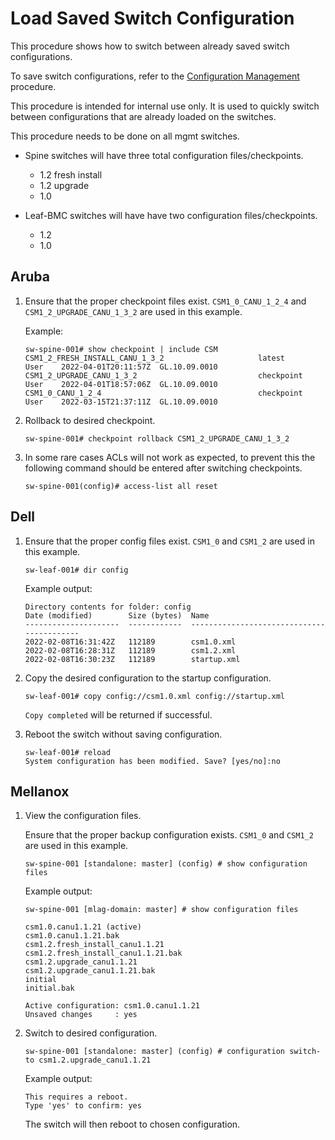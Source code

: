 # Load Saved Switch Configuration

This procedure shows how to switch between already saved switch configurations.

To save switch configurations, refer to the [Configuration Management](config_management.md) procedure.

This procedure is intended for internal use only. It is used to quickly switch between configurations that are already loaded on the switches.

This procedure needs to be done on all mgmt switches.

- Spine switches will have three total configuration files/checkpoints.
  - 1.2 fresh install
  - 1.2 upgrade
  - 1.0

- Leaf-BMC switches will have have two configuration files/checkpoints.
  - 1.2
  - 1.0

## Aruba

1. Ensure that the proper checkpoint files exist. `CSM1_0_CANU_1_2_4` and `CSM1_2_UPGRADE_CANU_1_3_2` are used in this example.

    Example:

    ```text
    sw-spine-001# show checkpoint | include CSM
    CSM1_2_FRESH_INSTALL_CANU_1_3_2                     latest      User    2022-04-01T20:11:57Z  GL.10.09.0010
    CSM1_2_UPGRADE_CANU_1_3_2                           checkpoint  User    2022-04-01T18:57:06Z  GL.10.09.0010
    CSM1_0_CANU_1_2_4                                   checkpoint  User    2022-03-15T21:37:11Z  GL.10.09.0010
    ```

1. Rollback to desired checkpoint.

    ```text
    sw-spine-001# checkpoint rollback CSM1_2_UPGRADE_CANU_1_3_2
    ```

1. In some rare cases ACLs will not work as expected, to prevent this the following command should be entered after switching checkpoints.

    ```text
    sw-spine-001(config)# access-list all reset
    ```

## Dell

1. Ensure that the proper config files exist. `CSM1_0` and `CSM1_2` are used in this example.

    ```text
    sw-leaf-001# dir config
    ```

    Example output:

    ```text
    Directory contents for folder: config
    Date (modified)        Size (bytes)  Name
    ---------------------  ------------  ------------------------------------------
    2022-02-08T16:31:42Z   112189        csm1.0.xml
    2022-02-08T16:28:31Z   112189        csm1.2.xml
    2022-02-08T16:30:23Z   112189        startup.xml
    ```

1. Copy the desired configuration to the startup configuration.

    ```text
    sw-leaf-001# copy config://csm1.0.xml config://startup.xml
    ```

    `Copy completed` will be returned if successful.

1. Reboot the switch without saving configuration.

    ```text
    sw-leaf-001# reload
    System configuration has been modified. Save? [yes/no]:no
    ```

## Mellanox

1. View the configuration files.

    Ensure that the proper backup configuration exists. `CSM1_0` and `CSM1_2` are used in this example.

    ```text
    sw-spine-001 [standalone: master] (config) # show configuration files
    ```

    Example output:

    ```text
    sw-spine-001 [mlag-domain: master] # show configuration files

    csm1.0.canu1.1.21 (active)
    csm1.0.canu1.1.21.bak
    csm1.2.fresh_install_canu1.1.21
    csm1.2.fresh_install_canu1.1.21.bak
    csm1.2.upgrade_canu1.1.21
    csm1.2.upgrade_canu1.1.21.bak
    initial
    initial.bak

    Active configuration: csm1.0.canu1.1.21
    Unsaved changes     : yes
    ```

1. Switch to desired configuration.

    ```text
    sw-spine-001 [standalone: master] (config) # configuration switch-to csm1.2.upgrade_canu1.1.21
    ```

    Example output:

    ```text
    This requires a reboot.
    Type 'yes' to confirm: yes
    ```

    The switch will then reboot to chosen configuration.
